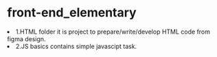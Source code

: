 # front-end_elementary
<li>1.HTML folder it is project to prepare/write/develop HTML code from figma design.</li>
<li>2.JS basics contains simple javascipt task.</li>
